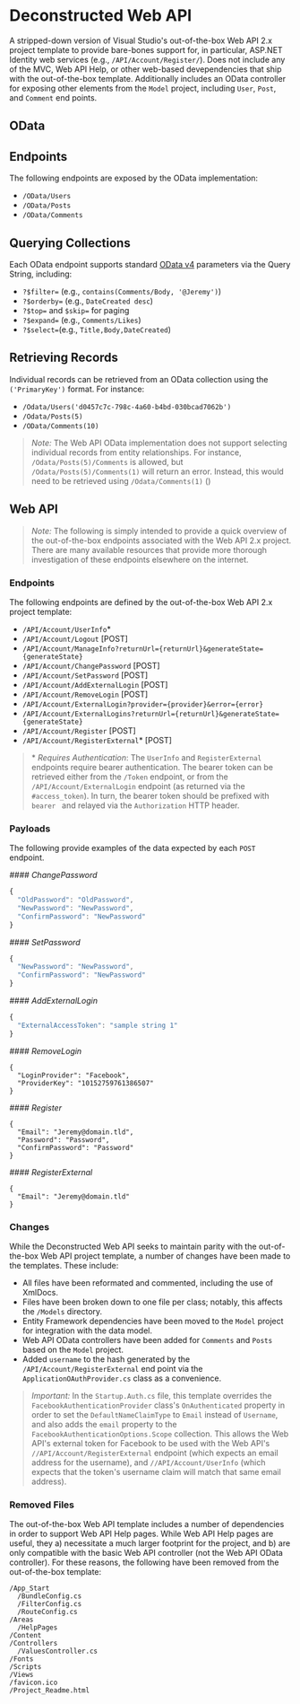 # Deconstructed Web API
A stripped-down version of Visual Studio's out-of-the-box Web API 2.x project template to provide bare-bones support for, in particular, ASP.NET Identity web services (e.g., `/API/Account/Register/`). Does not include any of the MVC, Web API Help, or other web-based devependencies that ship with the out-of-the-box template. Additionally includes an OData controller for exposing other elements from the `Model` project, including `User`, `Post`, and `Comment` end points.

## OData

## Endpoints
The following endpoints are exposed by the OData implementation:
- `/OData/Users`
- `/OData/Posts`
- `/OData/Comments`

## Querying Collections
Each OData endpoint supports standard [OData v4](http://www.odata.org/) parameters via the Query String, including:
- `?$filter=` (e.g., `contains(Comments/Body, '@Jeremy')`)
- `?$orderby=` (e.g., `DateCreated desc`)
- `?$top=` and `$skip=` for paging
- `?$expand=` (e.g., `Comments/Likes`)
- `?$select=`(e.g., `Title,Body,DateCreated`)

## Retrieving Records
Individual records can be retrieved from an OData collection using the `('PrimaryKey')` format. For instance:
- `/Odata/Users('d0457c7c-798c-4a60-b4bd-030bcad7062b')`
- `/Odata/Posts(5)`
- `/OData/Comments(10)`

> *Note:* The Web API OData implementation does not support selecting individual records from entity relationships. For instance, `/Odata/Posts(5)/Comments` is allowed, but `/Odata/Posts(5)/Comments(1)` will return an error. Instead, this would need to be retrieved using `/Odata/Comments(1)` ()

## Web API

> *Note:* The following is simply intended to provide a quick overview of the out-of-the-box endpoints associated with the Web API 2.x project. There are many available resources that provide more thorough investigation of these endpoints elsewhere on the internet. 

### Endpoints
The following endpoints are defined by the out-of-the-box Web API 2.x project template:
- `/API/Account/UserInfo`\*	
- `/API/Account/Logout` [POST]
- `/API/Account/ManageInfo?returnUrl={returnUrl}&generateState={generateState}`
- `/API/Account/ChangePassword` [POST]
- `/API/Account/SetPassword` [POST]
- `/API/Account/AddExternalLogin` [POST]
- `/API/Account/RemoveLogin` [POST]
- `/API/Account/ExternalLogin?provider={provider}&error={error}`
- `/API/Account/ExternalLogins?returnUrl={returnUrl}&generateState={generateState}`	
- `/API/Account/Register` [POST]
- `/API/Account/RegisterExternal`\*	[POST]

> \* *Requires Authentication*: The `UserInfo` and `RegisterExternal` endpoints require bearer authentication. The bearer token can be retrieved either from the `/Token` endpoint, or from the `/API/Account/ExternalLogin` endpoint (as returned via the `#access_token`). In turn, the bearer token should be prefixed with `bearer ` and relayed via the `Authorization` HTTP header.

### Payloads
The following provide examples of the data expected by each `POST` endpoint. 

*#### ChangePassword*
```javascript
{
  "OldPassword": "OldPassword",
  "NewPassword": "NewPassword",
  "ConfirmPassword": "NewPassword"
}
```

*#### SetPassword*
```javascript
{
  "NewPassword": "NewPassword",
  "ConfirmPassword": "NewPassword"
}
```

*#### AddExternalLogin*
```javascript
{
  "ExternalAccessToken": "sample string 1"
}
```

*#### RemoveLogin*
```
{
  "LoginProvider": "Facebook",
  "ProviderKey": "10152759761386507"
}
```

*#### Register*
```
{
  "Email": "Jeremy@domain.tld",
  "Password": "Password",
  "ConfirmPassword": "Password"
}
```

*#### RegisterExternal*
```
{
  "Email": "Jeremy@domain.tld"
}
```

### Changes
While the Deconstructed Web API seeks to maintain parity with the out-of-the-box Web API project template, a number of changes have been made to the templates. These include:
- All files have been reformated and commented, including the use of XmlDocs. 
- Files have been broken down to one file per class; notably, this affects the `/Models` directory. 
- Entity Framework dependencies have been moved to the `Model` project for integration with the data model.
- Web API OData controllers have been added for `Comments` and `Posts` based on the `Model` project.
- Added `username` to the hash generated by the `/API/Account/RegisterExternal` end point via the `ApplicationOAuthProvider.cs` class as a convenience.

> *Important:* In the `Startup.Auth.cs` file, this template overrides the `FacebookAuthenticationProvider` class's `OnAuthenticated` property in order to set the `DefaultNameClaimType` to `Email` instead of `Username`, and also adds the `email` property to the `FacebookAuthenticationOptions.Scope` collection. This allows the Web API's external token for Facebook to be used with the Web API's `//API/Account/RegisterExternal` endpoint (which expects an email address for the username), and `//API/Account/UserInfo` (which expects that the token's username claim will match that same email address).

### Removed Files
The out-of-the-box Web API template includes a number of dependencies in order to support Web API Help pages. While Web API Help pages are useful, they a) necessitate a much larger footprint for the project, and b) are only compatible with the basic Web API controller (not the Web API OData controller). For these reasons, the following have been removed from the out-of-the-box template:
```
/App_Start
  /BundleConfig.cs
  /FilterConfig.cs
  /RouteConfig.cs
/Areas
  /HelpPages
/Content
/Controllers
  /ValuesController.cs
/Fonts
/Scripts
/Views
/favicon.ico
/Project_Readme.html
```
